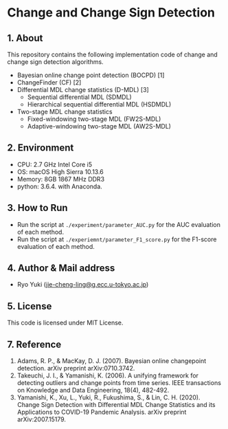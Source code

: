 # Change and Change Sign Detection

## 1. About
This repository contains the following implementation code of change and change sign detection algorithms.
- Bayesian online change point detection (BOCPD) [1]
- ChangeFinder (CF) [2]
- Differential MDL change statistics (D-MDL) [3]
	- Sequential differential MDL (SDMDL)
	- Hierarchical sequential differential MDL (HSDMDL)
- Two-stage MDL change statistics
	- Fixed-windowing two-stage MDL (FW2S-MDL)
	- Adaptive-windowing two-stage MDL (AW2S-MDL)

## 2. Environment
- CPU: 2.7 GHz Intel Core i5
- OS: macOS High Sierra 10.13.6
- Memory: 8GB 1867 MHz DDR3
- python: 3.6.4. with Anaconda.

## 3. How to Run
- Run the script at `./experiment/parameter_AUC.py` for the AUC evaluation of each method.
- Run the script at `./experiemnt/parameter_F1_score.py` for the F1-score evaluation of each method.

## 4. Author & Mail address
- Ryo Yuki (jie-cheng-ling@g.ecc.u-tokyo.ac.jp)

## 5. License
This code is licensed under MIT License.

## 7. Reference
1. Adams, R. P., & MacKay, D. J. (2007). Bayesian online changepoint detection. arXiv preprint arXiv:0710.3742.
2. Takeuchi, J. I., & Yamanishi, K. (2006). A unifying framework for detecting outliers and change points from time series. IEEE transactions on Knowledge and Data Engineering, 18(4), 482-492.
3. Yamanishi, K., Xu, L., Yuki, R., Fukushima, S., & Lin, C. H. (2020). Change Sign Detection with Differential MDL Change Statistics and its Applications to COVID-19 Pandemic Analysis. arXiv preprint arXiv:2007.15179.
